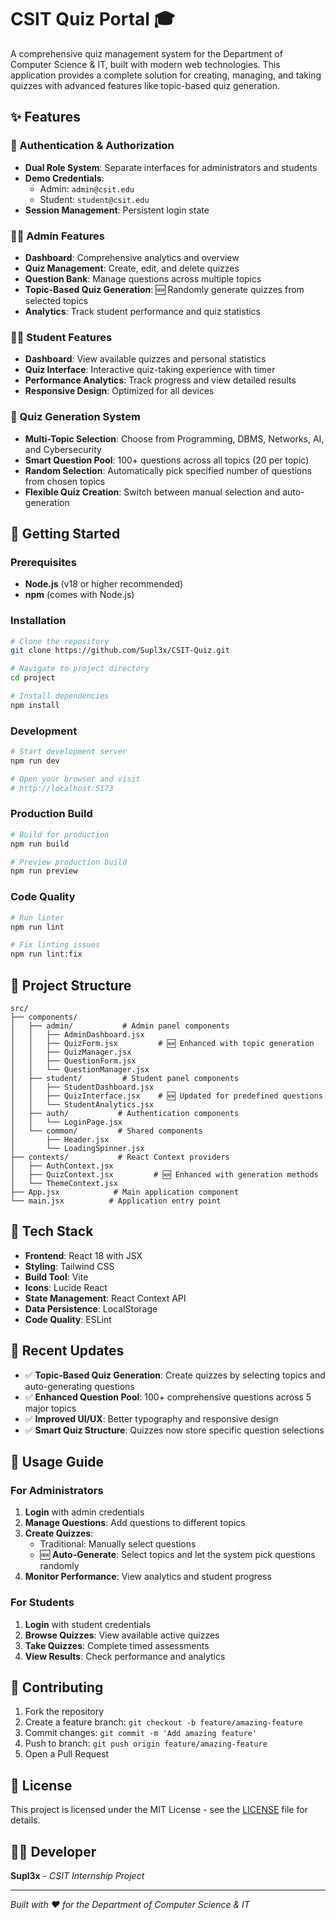 # CSIT Quiz Portal 🎓

A comprehensive quiz management system for the Department of Computer Science & IT, built with modern web technologies. This application provides a complete solution for creating, managing, and taking quizzes with advanced features like topic-based quiz generation.

## ✨ Features

### 🔐 Authentication & Authorization
- **Dual Role System**: Separate interfaces for administrators and students
- **Demo Credentials**: 
  - Admin: `admin@csit.edu`
  - Student: `student@csit.edu`
- **Session Management**: Persistent login state

### 👨‍💼 Admin Features
- **Dashboard**: Comprehensive analytics and overview
- **Quiz Management**: Create, edit, and delete quizzes
- **Question Bank**: Manage questions across multiple topics
- **Topic-Based Quiz Generation**: 🆕 Randomly generate quizzes from selected topics
- **Analytics**: Track student performance and quiz statistics

### 👨‍🎓 Student Features
- **Dashboard**: View available quizzes and personal statistics
- **Quiz Interface**: Interactive quiz-taking experience with timer
- **Performance Analytics**: Track progress and view detailed results
- **Responsive Design**: Optimized for all devices

### 🎯 Quiz Generation System
- **Multi-Topic Selection**: Choose from Programming, DBMS, Networks, AI, and Cybersecurity
- **Smart Question Pool**: 100+ questions across all topics (20 per topic)
- **Random Selection**: Automatically pick specified number of questions from chosen topics
- **Flexible Quiz Creation**: Switch between manual selection and auto-generation

## 🚀 Getting Started

### Prerequisites
- **Node.js** (v18 or higher recommended)
- **npm** (comes with Node.js)

### Installation
```bash
# Clone the repository
git clone https://github.com/Supl3x/CSIT-Quiz.git

# Navigate to project directory
cd project

# Install dependencies
npm install
```

### Development
```bash
# Start development server
npm run dev

# Open your browser and visit
# http://localhost:5173
```

### Production Build
```bash
# Build for production
npm run build

# Preview production build
npm run preview
```

### Code Quality
```bash
# Run linter
npm run lint

# Fix linting issues
npm run lint:fix
```

## 📁 Project Structure
```
src/
├── components/
│   ├── admin/           # Admin panel components
│   │   ├── AdminDashboard.jsx
│   │   ├── QuizForm.jsx         # 🆕 Enhanced with topic generation
│   │   ├── QuizManager.jsx
│   │   ├── QuestionForm.jsx
│   │   └── QuestionManager.jsx
│   ├── student/         # Student panel components
│   │   ├── StudentDashboard.jsx
│   │   ├── QuizInterface.jsx    # 🆕 Updated for predefined questions
│   │   └── StudentAnalytics.jsx
│   ├── auth/           # Authentication components
│   │   └── LoginPage.jsx
│   └── common/         # Shared components
│       ├── Header.jsx
│       └── LoadingSpinner.jsx
├── contexts/           # React Context providers
│   ├── AuthContext.jsx
│   ├── QuizContext.jsx         # 🆕 Enhanced with generation methods
│   └── ThemeContext.jsx
├── App.jsx            # Main application component
└── main.jsx          # Application entry point
```

## 🎨 Tech Stack
- **Frontend**: React 18 with JSX
- **Styling**: Tailwind CSS
- **Build Tool**: Vite
- **Icons**: Lucide React
- **State Management**: React Context API
- **Data Persistence**: LocalStorage
- **Code Quality**: ESLint

## 🔄 Recent Updates
- ✅ **Topic-Based Quiz Generation**: Create quizzes by selecting topics and auto-generating questions
- ✅ **Enhanced Question Pool**: 100+ comprehensive questions across 5 major topics
- ✅ **Improved UI/UX**: Better typography and responsive design
- ✅ **Smart Quiz Structure**: Quizzes now store specific question selections

## 🎯 Usage Guide

### For Administrators
1. **Login** with admin credentials
2. **Manage Questions**: Add questions to different topics
3. **Create Quizzes**: 
   - Traditional: Manually select questions
   - 🆕 **Auto-Generate**: Select topics and let the system pick questions randomly
4. **Monitor Performance**: View analytics and student progress

### For Students
1. **Login** with student credentials
2. **Browse Quizzes**: View available active quizzes
3. **Take Quizzes**: Complete timed assessments
4. **View Results**: Check performance and analytics

## 🤝 Contributing
1. Fork the repository
2. Create a feature branch: `git checkout -b feature/amazing-feature`
3. Commit changes: `git commit -m 'Add amazing feature'`
4. Push to branch: `git push origin feature/amazing-feature`
5. Open a Pull Request

## 📄 License
This project is licensed under the MIT License - see the [LICENSE](LICENSE) file for details.

## 👨‍💻 Developer
**Supl3x** - *CSIT Internship Project*

---

*Built with ❤️ for the Department of Computer Science & IT*
